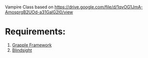 Vampire Class based on https://drive.google.com/file/d/1qvOG1JmA-AmosprgB2UOd-a31GalG2l0/view

# Requirements:
1. [Grapple Framework](https://www.nexusmods.com/baldursgate3/mods/3382)
2. [Blindsight](https://www.nexusmods.com/baldursgate3/mods/3807?tab=description)
